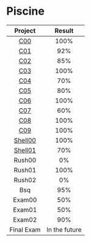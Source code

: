 # Piscine

|Project|Result|
|:-----:|:-----:|
|[C00](https://github.com/cseriildi/42Vienna/tree/main/piscine/c00)|100%|
|[C01](https://github.com/cseriildi/42Vienna/tree/main/piscine/c01)|92%|
|[C02](https://github.com/cseriildi/42Vienna/tree/main/piscine/c02)|85%|
|[C03](https://github.com/cseriildi/42Vienna/tree/main/piscine/c03)|100%|
|[C04](https://github.com/cseriildi/42Vienna/tree/main/piscine/c04)|70%|
|[C05](https://github.com/cseriildi/42Vienna/tree/main/piscine/c05)|80%|
|[C06](https://github.com/cseriildi/42Vienna/tree/main/piscine/c06)|100%|
|[C07](https://github.com/cseriildi/42Vienna/tree/main/piscine/c07)|60%|
|[C08](https://github.com/cseriildi/42Vienna/tree/main/piscine/c08)|100%|
|[C09](https://github.com/cseriildi/42Vienna/tree/main/piscine/c09)|100%|
|[Shell00](https://github.com/cseriildi/42Vienna/tree/main/piscine/shell00)|100%|
|[Shell01](https://github.com/cseriildi/42Vienna/tree/main/piscine/shell01)|70%|
|Rush00|0%|
|Rush01|100%|
|Rush02|0%|
|Bsq|95%|
|Exam00|50%|
|Exam01|50%|
|Exam02|90%|
|Final Exam|In the future|
